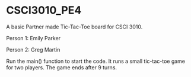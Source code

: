 # CSCI3010_PE4
A basic Partner made Tic-Tac-Toe board for CSCI 3010.

Person 1: Emily Parker

Person 2: Greg Martin

Run the main() function to start the code.  It runs a small tic-tac-toe game for two players.  The game ends after 9 turns.